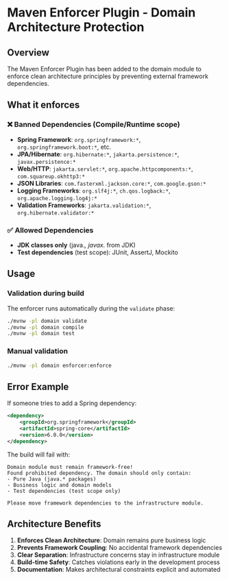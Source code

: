 # Maven Enforcer Plugin - Domain Architecture Protection

## Overview

The Maven Enforcer Plugin has been added to the domain module to enforce clean architecture principles by preventing external framework dependencies.

## What it enforces

### ❌ Banned Dependencies (Compile/Runtime scope)

- **Spring Framework**: `org.springframework:*`, `org.springframework.boot:*`, etc.
- **JPA/Hibernate**: `org.hibernate:*`, `jakarta.persistence:*`, `javax.persistence:*`
- **Web/HTTP**: `jakarta.servlet:*`, `org.apache.httpcomponents:*`, `com.squareup.okhttp3:*`
- **JSON Libraries**: `com.fasterxml.jackson.core:*`, `com.google.gson:*`
- **Logging Frameworks**: `org.slf4j:*`, `ch.qos.logback:*`, `org.apache.logging.log4j:*`
- **Validation Frameworks**: `jakarta.validation:*`, `org.hibernate.validator:*`

### ✅ Allowed Dependencies

- **JDK classes only** (java._, javax._ from JDK)
- **Test dependencies** (test scope): JUnit, AssertJ, Mockito

## Usage

### Validation during build

The enforcer runs automatically during the `validate` phase:

```bash
./mvnw -pl domain validate
./mvnw -pl domain compile
./mvnw -pl domain test
```

### Manual validation

```bash
./mvnw -pl domain enforcer:enforce
```

## Error Example

If someone tries to add a Spring dependency:

```xml
<dependency>
    <groupId>org.springframework</groupId>
    <artifactId>spring-core</artifactId>
    <version>6.0.0</version>
</dependency>
```

The build will fail with:

```
Domain module must remain framework-free!
Found prohibited dependency. The domain should only contain:
- Pure Java (java.* packages)
- Business logic and domain models
- Test dependencies (test scope only)

Please move framework dependencies to the infrastructure module.
```

## Architecture Benefits

1. **Enforces Clean Architecture**: Domain remains pure business logic
2. **Prevents Framework Coupling**: No accidental framework dependencies
3. **Clear Separation**: Infrastructure concerns stay in infrastructure module
4. **Build-time Safety**: Catches violations early in the development process
5. **Documentation**: Makes architectural constraints explicit and automated
